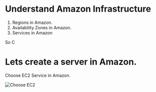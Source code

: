 # Understand Amazon Infrastructure

1. Regions in Amazon.
2. Availability Zones in Amazon.
3. Services in Amazon

So C
# Lets create a server in Amazon.

Choose EC2 Service in Amazon.

![Choose EC2](https://gitlab.com/cit-devops/intros/uploads/5ce968e9c22a29685b018392b5c85734/image.png)

